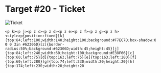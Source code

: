 # Target #20 - Ticket

![Ticket](https://cssbattle.dev/targets/20.png)

```
<p k><p j><p z c><p z d><p z e><p z f><p z g><p z h><style>p{position:fixed}[k]{top:84;left:100;width:140;height:100;background:#F7EC7D;box-shadow:0 0 0 3in #62306D}[z]{border-radius:50%;background:#62306D;width:45;height:45}[j]{top:84;left:240;width:60;height:100;background:#E38F66}[c]{top:60;left:75}[d]{top:163;left:75}[e]{top:163;left:280}[f]{top:60;left:280}[g]{top:74;left:230;width:20;height:20}[h]{top:174;left:230;width:20;height:20
```
